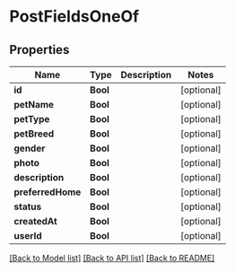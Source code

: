 # PostFieldsOneOf

## Properties
Name | Type | Description | Notes
------------ | ------------- | ------------- | -------------
**id** | **Bool** |  | [optional] 
**petName** | **Bool** |  | [optional] 
**petType** | **Bool** |  | [optional] 
**petBreed** | **Bool** |  | [optional] 
**gender** | **Bool** |  | [optional] 
**photo** | **Bool** |  | [optional] 
**description** | **Bool** |  | [optional] 
**preferredHome** | **Bool** |  | [optional] 
**status** | **Bool** |  | [optional] 
**createdAt** | **Bool** |  | [optional] 
**userId** | **Bool** |  | [optional] 

[[Back to Model list]](../README.md#documentation-for-models) [[Back to API list]](../README.md#documentation-for-api-endpoints) [[Back to README]](../README.md)


